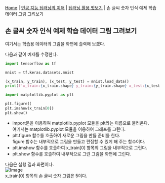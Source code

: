 [Home](./../../../README.md) | [인공 지능 딥러닝의 이해](./../../README.md) | [딥러닝 활용 맛보기](./../README.md) | 손 글씨 숫자 인식 예제 학습 데이터 그림 그려보기

## 손 글씨 숫자 인식 예제 학습 데이터 그림 그려보기
여기서는 학습용 데이터의 그림을 화면에 출력해 보겠다.

다음과 같이 예제를 수정한다.
```python
import tensorflow as tf

mnist = tf.keras.datasets.mnist

(x_train, y_train), (x_test, y_test) = mnist.load_data()
print(f'x_train:{x_train.shape} y_train:{y_train.shape} x_test:{x_test.shape} y_test:{y_test.shape}')

import matplotlib.pyplot as plt

plt.figure()
plt.imshow(x_train[0])
plt.show()
```
- import문을 이용하여 matplotlib.pyplot 모듈을 plt라는 이름으로 불러온다.  
여기서는 matplotlib.pyplot 모듈을 이용하여 그래프를 그린다.
- plt.figure 함수를 호출하여 새로운 그림을 만들 준비를 한다.  
figure 함수는 내부적으로 그림을 만들고 편집할 수 있게 해 주는 함수이다.
- plt.imshow 함수를 호출하여 x_train[0] 항목의 그림을 내부적으로 그린다.
- plt.show 함수를 호출하여 내부적으로 그린 그림을 화면에 그린다.

다음은 실행 결과 화면이다.  
![Image](https://github.com/user-attachments/assets/ab11ce8f-2757-49d2-86ed-62b74aa04634)  
x_train[0] 항목의 손 글씨 숫자 그림은 5이다.
